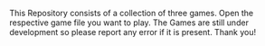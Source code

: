 This Repository consists of a collection of three games.
Open the respective game file you want to play.
The Games are still under development so please report any error if it is present.
Thank you!
